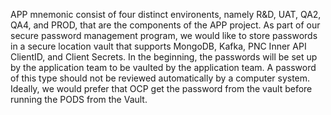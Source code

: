 APP mnemonic consist of four distinct environents, namely R&D, UAT, QA2, QA4, and PROD, that are the components of the APP project. As part of our secure password management program, we would like to store passwords in a secure location vault that supports MongoDB, Kafka, PNC Inner API ClientID, and Client Secrets. In the beginning, the passwords will be set up by the application team to be vaulted by the application team. A password of this type should not be reviewed automatically by a computer system. Ideally, we would prefer that OCP get the password from the vault before running the PODS from the Vault.